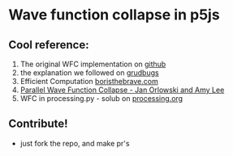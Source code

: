 # Wave function collapse in p5js

## Cool reference:

1. The original WFC implementation on [github](https://github.com/mxgmn/WaveFunctionCollapse)
2. the explanation we followed on [grudbugs](https://www.gridbugs.org/wave-function-collapse/)
3. Efficient Computation [boristhebrave.com](https://www.boristhebrave.com/2020/04/13/wave-function-collapse-explained/#MathJax-Span-19:~:text=Efficient%20Computation)
4. [Parallel Wave Function Collapse - Jan Orlowski and Amy Lee](https://amylh.github.io/WaveCollapseGen/)
5. WFC in processing\.py - solub on [processing.org](https://discourse.processing.org/t/wave-collapse-function-algorithm-in-processing/12983)

## Contribute!
- just fork the repo, and make pr's
